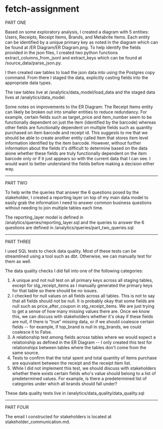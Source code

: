 # fetch-assignment

PART ONE

Based on some exploratory analysis, I created a diagram with 5 entities: Users, Receipts, Receipt Items, Brands, and Metabrite Items. Each entity can be identified by a unique primary key as noted in the diagram which can be found at /ER Diagram/ER Diagram.png. To help identify the fields provided in the json files, I created two python functions extract_columns_from_jsonl and extract_keys which can be found at /source_data/parse_json.py.

I then created raw tables to load the json data into using the Postgres copy command. From there I staged the data, explicitly casting fields into the appropriate data types.

The raw tables live at /analytics/data_model/load_data and the staged data lives at /analytics/data_model.

Some notes on improvements to the ER Diagram:
The Receipt Items entity can likely be broken out into smaller entities to reduce redundancy. For example, certain fields such as target_price and item_number seem to be functionally dependent on just the item (identified by the barcode) whereas other fields are functionally dependent on multiple fields such as quantity purchased on item barcode and receipt id. This suggests to me that we should be able to create another entity called Item that stores item level information identified by the item barcode. However, without further information about the fields it's difficult to determine based on the data alone whether these fields are truly functionally dependent on the item barcode only or if it just appears so with the current data that I can see. I would want to better understand the fields before making a decision either way.



------------------------------------------------------
PART TWO

To help write the queries that answer the 6 questions posed by the stakeholder, I created a reporting layer on top of my main data model to easily grab the information I need to answer common business questions without needing to join multiple tables each time.

The reporting_layer model is defined in /analytics/queries/reporting_layer.sql and the queries to answer the 6 questions are defined in /analytics/queries/part_two_queries.sql.



------------------------------------------------------
PART THREE

I used SQL tests to check data quality. Most of these tests can be streamlined using a tool such as dbt. Otherwise, we can manually test for them as well.

The data quality checks I did fall into one of the following categories:
1. A unique and not null test on all primary keys across all staging tables, except for stg_receipt_items as I manually generated the primary keys for that table so there should be no issues.
2. I checked for null values on all fields across all tables. This is not to say that all fields should not be null. It is probably okay that some fields are null such as price_after_coupon in stg_receipt_items. We are just trying to get a sense of how many missing values there are. Once we know this, we can discuss with stakeholders whether it's okay if these fields are null, if there is "true" missing data, or if we should coalesce certain fields -- for example, if top_brand is null in stg_brands, we could coalesce it to False.
3. A relationship test among fields across tables where we would expect a relationship as defined in the ER Diagram -- I only created this test for relationships between tables where the tables don't come from the same source.
4. Tests to confirm that the total spent and total quantity of items purchase are equivalent between the receipt and the receipt item list.
5. While I did not implement this test, we should discuss with stakeholders whether there exists certain fields who's value should belong to a list of predetermined values. For example, is there a predetermined list of categories under which all brands should fall under?

These data quality tests live in /analytics/data_quality/data_quality.sql



------------------------------------------------------
PART FOUR

The email I constructed for stakeholders is located at stakeholder_communication.md.